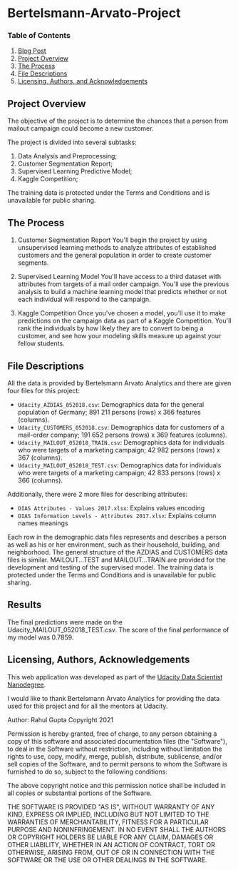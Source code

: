 # Bertelsmann-Arvato-Project

### Table of Contents
1. [Blog Post](https://rahulgupta1.medium.com/customer-segmentation-report-for-arvato-financial-services-e2f03f149f96)
2. [Project Overview](#overview)
3. [The Process](#process)
4. [File Descriptions](#files)
5. [Licensing, Authors, and Acknowledgements](#license)


## Project Overview<a name="overview"></a>
The objective of the project is to determine the chances that a person from mailout campaign could become a new customer.

The project is divided into several subtasks:
1.	Data Analysis and Preprocessing;
2.	Customer Segmentation Report;
3.	Supervised Learning Predictive Model;
4.	Kaggle Competition;

The training data is protected under the Terms and Conditions and is unavailable for public sharing.

## The Process <a name="process"></a>

1. Customer Segmentation Report
You'll begin the project by using unsupervised learning methods to analyze attributes of established customers and the general population in order to create customer segments.

2. Supervised Learning Model
You'll have access to a third dataset with attributes from targets of a mail order campaign. You'll use the previous analysis to build a machine learning model that predicts whether or not each individual will respond to the campaign.

3. Kaggle Competition
Once you've chosen a model, you'll use it to make predictions on the campaign data as part of a Kaggle Competition. You'll rank the individuals by how likely they are to convert to being a customer, and see how your modeling skills measure up against your fellow students.

## File Descriptions <a name="files"></a>

All the data is provided by Bertelsmann Arvato Analytics and there are given four files for this project:
* `Udacity_AZDIAS_052018.csv`: Demographics data for the general population of Germany; 891 211 persons (rows) x 366 features (columns).
* `Udacity_CUSTOMERS_052018.csv`: Demographics data for customers of a mail-order company; 191 652 persons (rows) x 369 features (columns).
* `Udacity_MAILOUT_052018_TRAIN.csv`: Demographics data for individuals who were targets of a marketing campaign; 42 982 persons (rows) x 367 (columns).
* `Udacity_MAILOUT_052018_TEST.csv`: Demographics data for individuals who were targets of a marketing campaign; 42 833 persons (rows) x 366 (columns).

Additionally, there were 2 more files for describing attributes:
* `DIAS Attributes - Values 2017.xlsx`: Explains values encoding 
* `DIAS Information Levels - Attributes 2017.xlsx`: Explains column names meanings

Each row in the demographic data files represents and describes a person as well as his or her environment, such as their household, building, and neighborhood. The general structure of the AZDIAS and CUSTOMERS data files is similar. MAILOUT...TEST and MAILOUT…TRAIN are provided for the development and testing of the supervised model.
The training data is protected under the Terms and Conditions and is unavailable for public sharing.


## Results <a name="results"></a>

The final predictions were made on the Udacity_MAILOUT_052018_TEST.csv. The score of the final performance of my model was 0.7859. 

## Licensing, Authors, Acknowledgements <a name="license"></a>
This web application was developed as part of the [Udacity Data Scientist Nanodegree](https://www.udacity.com/course/data-scientist-nanodegree--nd025).

I would like to thank Bertelsmann Arvato Analytics for providing the data used for this project and for all the mentors at Udacity.

Author: Rahul Gupta Copyright 2021

Permission is hereby granted, free of charge, to any person obtaining a copy of this software and associated documentation files (the "Software"), to deal in the Software without restriction, including without limitation the rights to use, copy, modify, merge, publish, distribute, sublicense, and/or sell copies of the Software, and to permit persons to whom the Software is furnished to do so, subject to the following conditions:

The above copyright notice and this permission notice shall be included in all copies or substantial portions of the Software.

THE SOFTWARE IS PROVIDED "AS IS", WITHOUT WARRANTY OF ANY KIND, EXPRESS OR IMPLIED, INCLUDING BUT NOT LIMITED TO THE WARRANTIES OF MERCHANTABILITY, FITNESS FOR A PARTICULAR PURPOSE AND NONINFRINGEMENT. IN NO EVENT SHALL THE AUTHORS OR COPYRIGHT HOLDERS BE LIABLE FOR ANY CLAIM, DAMAGES OR OTHER LIABILITY, WHETHER IN AN ACTION OF CONTRACT, TORT OR OTHERWISE, ARISING FROM, OUT OF OR IN CONNECTION WITH THE SOFTWARE OR THE USE OR OTHER DEALINGS IN THE SOFTWARE.
